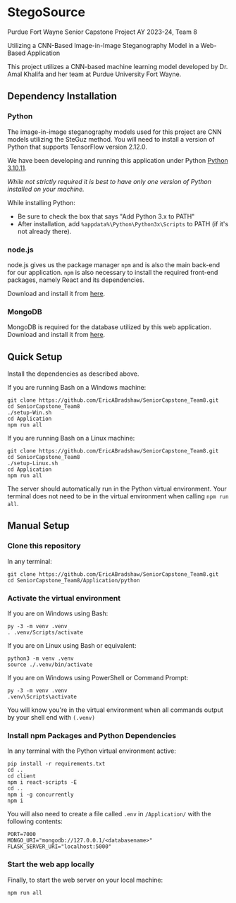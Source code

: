 # StegoSource

Purdue Fort Wayne Senior Capstone Project AY 2023-24, Team 8

Utilizing a CNN-Based Image-in-Image Steganography Model in a Web-Based Application

This project utilizes a CNN-based machine learning model developed by Dr. Amal Khalifa and her team at Purdue University Fort Wayne. 

## Dependency Installation

### Python

The image-in-image steganography models used for this project are CNN models utilizing the SteGuz method. You will need to install a version of Python that supports TensorFlow version 2.12.0.

We have been developing and running this application under Python [Python 3.10.11](https://www.python.org/downloads/release/python-31011/).

*While not strictly required it is best to have only one version of Python installed on your machine.*

While installing Python:
- Be sure to check the box that says "Add Python 3.x to PATH"
- After installation, add `%appdata%\Python\Python3x\Scripts` to PATH (if it's not already there).

### node.js

node.js gives us the package manager `npm` and is also the main back-end for our application. `npm` is also necessary to install the required front-end packages, namely React and its dependencies.

Download and install it from [here](https://nodejs.org/en/download/current).

### MongoDB

MongoDB is required for the database utilized by this web application. Download and install it from [here](https://www.mongodb.com/try/download/community).

## Quick Setup

Install the dependencies as described above.

If you are running Bash on a Windows machine:
```
git clone https://github.com/EricABradshaw/SeniorCapstone_Team8.git
cd SeniorCapstone_Team8
./setup-Win.sh
cd Application
npm run all
```

If you are running Bash on a Linux machine:
```
git clone https://github.com/EricABradshaw/SeniorCapstone_Team8.git
cd SeniorCapstone_Team8
./setup-Linux.sh
cd Application
npm run all
```

The server should automatically run in the Python virtual environment. Your terminal does not need to be in the virtual environment when calling `npm run all`.

## Manual Setup

### Clone this repository

In any terminal:
```
git clone https://github.com/EricABradshaw/SeniorCapstone_Team8.git
cd SeniorCapstone_Team8/Application/python
```

### Activate the virtual environment

If you are on Windows using Bash: 
```
py -3 -m venv .venv
. .venv/Scripts/activate
```

If you are on Linux using Bash or equivalent:
```
python3 -m venv .venv
source ./.venv/bin/activate
```

If you are on Windows using PowerShell or Command Prompt:
```
py -3 -m venv .venv
.venv\Scripts\activate
```
You will know you're in the virtual environment when all commands output by your shell end with `(.venv)`

### Install npm Packages and Python Dependencies

In any terminal with the Python virtual environment active:
```
pip install -r requirements.txt
cd ..
cd client
npm i react-scripts -E
cd ..
npm i -g concurrently
npm i
```

You will also need to create a file called `.env` in `/Application/` with the following contents:
```
PORT=7000
MONGO_URI="mongodb://127.0.0.1/<databasename>"
FLASK_SERVER_URI="localhost:5000"
```

### Start the web app locally

Finally, to start the web server on your local machine:
```
npm run all
```